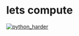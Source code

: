 # lets compute

[![python_harder](https://img.youtube.com/vi/CetRhpGinTE/0.jpg)](https://www.youtube.com/watch?v=CetRhpGinTE)